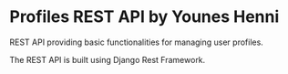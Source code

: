 # Profiles REST API by Younes Henni

REST API providing basic functionalities for managing user profiles.

The REST API is built using Django Rest Framework.
